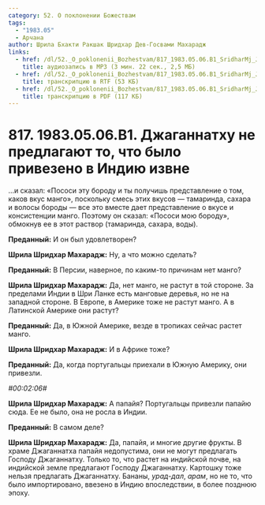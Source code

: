```yaml
---
category: 52. О поклонении Божествам
tags:
  - "1983.05"
  - Арчана
author: Шрила Бхакти Ракшак Шридхар Дев-Госвами Махарадж
links:
  - href: /dl/52._O_poklonenii_Bozhestvam/817_1983.05.06.B1_SridharMj_Jaganathu_ne_predlogayut_to_chto_bylo_privezeno_v_indiyu_izvne.mp3
    title: аудиозапись в MP3 (3 мин. 22 сек., 2,5 МБ)
  - href: /dl/52._O_poklonenii_Bozhestvam/817_1983.05.06.B1_SridharMj_Jaganathu_ne_predlogayut_to_chto_bylo_privezeno_v_indiyu_izvne.rtf
    title: транскрипцию в RTF (53 КБ)
  - href: /dl/52._O_poklonenii_Bozhestvam/817_1983.05.06.B1_SridharMj_Jaganathu_ne_predlogayut_to_chto_bylo_privezeno_v_indiyu_izvne.pdf
    title: транскрипцию в PDF (117 КБ)
---
```


# 817. 1983.05.06.B1. Джаганнатху не предлагают то, что было привезено в Индию извне

…и сказал: «Пососи эту бороду и ты получишь представление о том, каков вкус манго», поскольку смесь этих вкусов — тамаринда, сахара и волосы бороды — все это вместе дает представление о вкусе и консистенции манго. Поэтому он сказал: «Пососи мою бороду», обмокнув ее в этот раствор (тамаринда, сахара, воды).

**Преданный:** И он был удовлетворен?

**Шрила Шридхар Махарадж:** Ну, а что можно сделать?

**Преданный:** В Персии, наверное, по каким-то причинам нет манго?

**Шрила Шридхар Махарадж:** Да, нет манго, не растут в той стороне. За пределами Индии в Шри Ланке есть манговые деревья, но не на западной стороне. В Европе, в Америке тоже не растут манго. А в Латинской Америке они растут?

**Преданный:** Да, в Южной Америке, везде в тропиках сейчас растет манго.

**Шрила Шридхар Махарадж:** И в Африке тоже?

**Преданный:** Да, когда португальцы приехали в Южную Америку, они привезли.

*#00:02:06#*

**Шрила Шридхар Махарадж:** А папайя? Португальцы привезли папайю сюда. Ее не было, она не росла в Индии.

**Преданный:** В самом деле?

**Шрила Шридхар Махарадж:** Да, папайя, и многие другие фрукты. В храме Джаганнатха папайя недопустима, они не могут предлагать Господу Джаганнатху. Только то, что растет на индийской почве, на индийской земле предлагают Господу Джаганнатху. Картошку тоже нельзя предлагать Джаганнатху. Бананы, *урад-дал*, *арам*, но не то, что было импортировано, ввезено в Индию впоследствии, в более позднюю эпоху.


